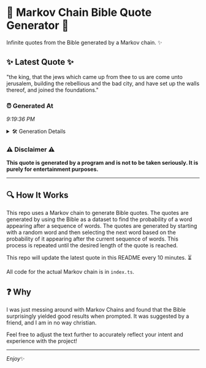 # 📖 Markov Chain Bible Quote Generator 📖

Infinite quotes from the Bible generated by a Markov chain. ✨

## ✨ Latest Quote ✨
"the king, that the jews which came up from thee to us are come unto jerusalem, building the rebellious and the bad city, and have set up the walls thereof, and joined the foundations."

### ⏰ Generated At
*9:19:36 PM*

<details>
    <summary>🛠️ Generation Details</summary>
    <p>
        <strong>🌱 Seed:</strong> the<br>
        <strong>🔄 Iterations:</strong> 33<br>
        <strong>📜 Context History:</strong><br>[ the ]: king,<br>[ the, king, ]: that<br>[ the, king,, that ]: the<br>[ the, king,, that, the ]: jews<br>[ the, king,, that, the, jews ]: which<br>[ the, king,, that, the, jews, which ]: came<br>[ king,, that, the, jews, which, came ]: up<br>[ that, the, jews, which, came, up ]: from<br>[ the, jews, which, came, up, from ]: thee<br>[ jews, which, came, up, from, thee ]: to<br>[ which, came, up, from, thee, to ]: us<br>[ came, up, from, thee, to, us ]: are<br>[ up, from, thee, to, us, are ]: come<br>[ from, thee, to, us, are, come ]: unto<br>[ thee, to, us, are, come, unto ]: jerusalem,<br>[ to, us, are, come, unto, jerusalem, ]: building<br>[ us, are, come, unto, jerusalem,, building ]: the<br>[ are, come, unto, jerusalem,, building, the ]: rebellious<br>[ come, unto, jerusalem,, building, the, rebellious ]: and<br>[ unto, jerusalem,, building, the, rebellious, and ]: the<br>[ jerusalem,, building, the, rebellious, and, the ]: bad<br>[ building, the, rebellious, and, the, bad ]: city,<br>[ the, rebellious, and, the, bad, city, ]: and<br>[ rebellious, and, the, bad, city,, and ]: have<br>[ and, the, bad, city,, and, have ]: set<br>[ the, bad, city,, and, have, set ]: up<br>[ bad, city,, and, have, set, up ]: the<br>[ city,, and, have, set, up, the ]: walls<br>[ and, have, set, up, the, walls ]: thereof,<br>[ have, set, up, the, walls, thereof, ]: and<br>[ set, up, the, walls, thereof,, and ]: joined<br>[ up, the, walls, thereof,, and, joined ]: the<br>[ the, walls, thereof,, and, joined, the ]: foundations.<br>
    </p>
</details>

### ⚠️ Disclaimer ⚠️
**This quote is generated by a program and is not to be taken seriously. It is purely for entertainment purposes.**

---

## 🔍 How It Works

This repo uses a Markov chain to generate Bible quotes. The quotes are generated by using the Bible as a dataset to find the probability of a word appearing after a sequence of words. The quotes are generated by starting with a random word and then selecting the next word based on the probability of it appearing after the current sequence of words. This process is repeated until the desired length of the quote is reached.

This repo will update the latest quote in this README every 10 minutes. ⏳

All code for the actual Markov chain is in `index.ts`.

## ❓ Why

I was just messing around with Markov Chains and found that the Bible surprisingly yielded good results when prompted. 
It was suggested by a friend, and I am in no way christian.

Feel free to adjust the text further to accurately reflect your intent and experience with the project!

---

*Enjoy*✨
